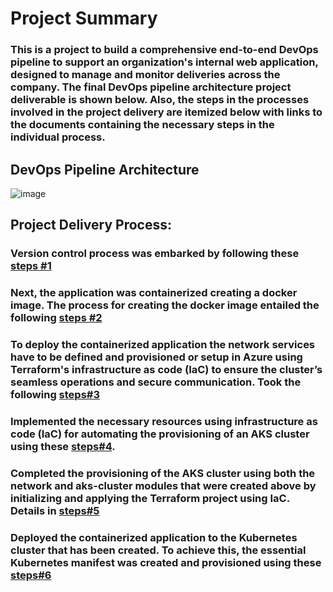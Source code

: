 # Project Summary
### This is a project to build a comprehensive end-to-end DevOps pipeline to support an organization's internal web application, designed to manage and monitor deliveries across the company. The final DevOps pipeline architecture project deliverable is shown below. Also, the steps in the processes involved in the project delivery are itemized below with links to the documents containing the necessary steps in the individual process. 

## DevOps Pipeline Architecture
![image](https://github.com/HKasie/aks-terraform-main/assets/22567426/3d4582bd-fa46-46d8-8557-c916167581be)


## Project Delivery Process:
### Version control process was embarked by following these [steps #1](https://github.com/HKasie/aks-terraform-main/blob/main/Documentation/Documentation%20-%20version%20control.pdf)

### Next, the application was containerized creating a docker image. The process for creating the docker image entailed the following [steps #2](https://github.com/HKasie/aks-terraform-main/blob/main/Documentation/Documentation%20-%20Docker-containerisation%20.pdf)

### To deploy the containerized application the network services have to be defined and provisioned or setup in Azure using Terraform's infrastructure as code (IaC) to ensure the cluster’s seamless operations and secure communication. Took the following [steps#3](https://github.com/HKasie/aks-terraform-main/blob/main/Documentation/Documentation%20-%20Defining%20network%20services%20with%20IaC.pdf) 

### Implemented the necessary resources using infrastructure as code (IaC) for automating the provisioning of an AKS cluster using these [steps#4](https://github.com/HKasie/aks-terraform-main/blob/main/Documentation/Documentation-%20Defining%20an%20AKS%20cluster%20with%20IaC.pdf).

### Completed the provisioning of the AKS cluster using both the network and aks-cluster modules that were created above by initializing and applying the Terraform project using IaC. Details in [steps#5](https://github.com/HKasie/aks-terraform-main/blob/main/Documentation/Documentation-%20Creating%20an%20AKS%20cluster%20with%20IaC.pdf) 

### Deployed the containerized application to the Kubernetes cluster that has been created. To achieve this, the essential Kubernetes manifest was created and provisioned using these [steps#6](https://github.com/HKasie/aks-terraform-main/blob/main/Documentation/Document%20-%20Kubernetes%20Deployment%20to%20AKS.pdf)

